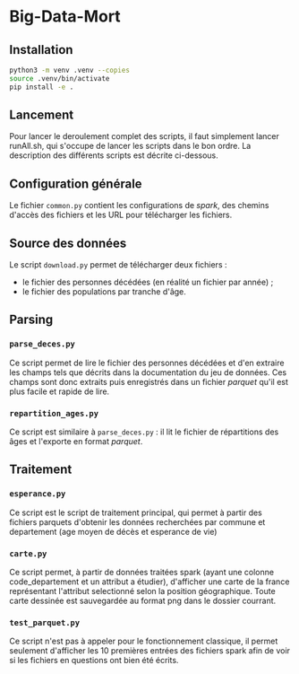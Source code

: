 # Big-Data-Mort

## Installation

```bash
python3 -m venv .venv --copies
source .venv/bin/activate
pip install -e .
```

## Lancement
Pour lancer le deroulement complet des scripts, il faut simplement lancer runAll.sh, qui s'occupe de lancer les scripts dans le bon ordre. La description des différents scripts est décrite ci-dessous.

## Configuration générale

Le fichier `common.py` contient les configurations de _spark_,
des chemins d'accès des fichiers et les URL pour télécharger
les fichiers. 

## Source des données

Le script `download.py` permet de télécharger deux fichiers :
  - le fichier des personnes décédées (en réalité un fichier par année) ;
  - le fichier des populations par tranche d'âge.

## Parsing
 
### `parse_deces.py`

Ce script permet de lire le fichier des personnes décédées et d'en extraire
les champs tels que décrits dans la documentation du jeu de données. Ces champs
sont donc extraits puis enregistrés dans un fichier _parquet_ qu'il est plus
facile et rapide de lire.

### `repartition_ages.py`

Ce script est similaire à `parse_deces.py` : il lit le fichier de répartitions
des âges et l'exporte en format _parquet_.

## Traitement

### `esperance.py`

Ce script est le script de traitement principal, qui permet à partir des fichiers parquets d'obtenir les données recherchées par commune et departement (age moyen de décès et esperance de vie)

### `carte.py`

Ce script permet, à partir de données traitées spark (ayant une colonne code_departement et un attribut a étudier), d'afficher une carte de la france représentant l'attribut selectionné selon la position géographique. Toute carte dessinée est sauvegardée au format png dans le dossier courrant.

### `test_parquet.py`

Ce script n'est pas à appeler pour le fonctionnement classique, il permet seulement d'afficher les 10 premières entrées des fichiers spark afin de voir si les fichiers en questions ont bien été écrits.
